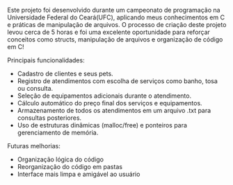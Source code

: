 Este projeto foi desenvolvido durante um campeonato de programação na Universidade Federal do Ceará(UFC), aplicando meus conhecimentos em C e práticas de manipulação de arquivos.
O processo de criação deste projeto levou cerca de 5 horas e foi uma excelente oportunidade para reforçar conceitos como structs, manipulação de arquivos e organização de código em C!

Principais funcionalidades:
 - Cadastro de clientes e seus pets.
 - Registro de atendimentos com escolha de serviços  como banho, tosa ou consulta.
 - Seleção de equipamentos adicionais durante o atendimento.
 - Cálculo automático do preço final dos serviços e  equipamentos.
 - Armazenamento de todos os atendimentos em um arquivo .txt para consultas posteriores.
 - Uso de estruturas dinâmicas (malloc/free) e ponteiros para gerenciamento de memória.

 Futuras melhorias:
  - Organização lógica do código
  - Reorganização do código em pastas
  - Interface mais limpa e amigável ao usuário